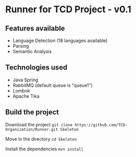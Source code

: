 # Runner for TCD Project - v0.1

## Features available

* Language Detection (18 languages available)
* Parsing
* Semantic Analysis 

## Technologies used

* Java Spring
* RabbitMQ (default queue is "queue1")
* Lombok
* Apache Tika

## Build the project

Download the project `git clone https://github.com/TCD-Organization/Runner.git Skeleton`

Move in the directory `cd Skeleton`

Install the dependencies `mvn install`



